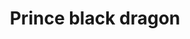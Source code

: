 ---
layout: item
title: Prince black dragon
item-id: 12653
datatable: true
id: 12653
name: "Prince black dragon"
members: true
lowalch: 0
highalch: 0
examine: "Not quite the full royalty yet."
monsters:
  - id: 239
    name: "King Black Dragon"
    members: true
    combat_level: 276
    wiki_url: "https://oldschool.runescape.wiki/w/King_Black_Dragon"
    drops:
      - quantity: "1"
        rarity: 0.0003333333333333333
        drop_requirements: null
---